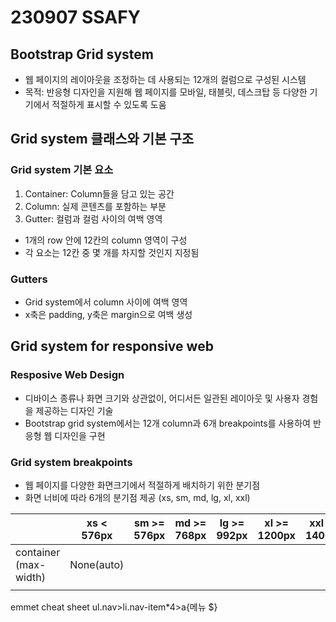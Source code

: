 # 230907 SSAFY
## Bootstrap Grid system
* 웹 페이지의 레이아웃을 조정하는 데 사용되는 12개의 컬럼으로 구성된 시스템
* 목적: 반응형 디자인을 지원해 웹 페이지를 모바일, 태블릿, 데스크탑 등 다양한 기기에서 적절하게 표시할 수 있도록 도움
## Grid system 클래스와 기본 구조
### Grid system 기본 요소
1. Container: Column들을 담고 있는 공간
2. Column: 실제 콘텐츠를 포함하는 부분
3. Gutter: 컬럼과 컬럼 사이의 여백 영역
* 1개의 row 안에 12칸의 column 영역이 구성
* 각 요소는 12칸 중 몇 개를 차지할 것인지 지정됨
### Gutters
* Grid system에서 column 사이에 여백 영역
* x축은 padding, y축은 margin으로 여백 생성
## Grid system for responsive web
### Resposive Web Design
* 디바이스 종류나 화면 크기와 상관없이, 어디서든 일관된 레이아웃 및 사용자 경험을 제공하는 디자인 기술
* Bootstrap grid system에서는 12개 column과 6개 breakpoints를 사용하여 반응형 웹 디자인을 구현
### Grid system breakpoints
* 웹 페이지를 다양한 화면크기에서 적절하게 배치하기 위한 분기점
* 화면 너비에 따라 6개의 분기점 제공 (xs, sm, md, lg, xl, xxl)

||xs < 576px|sm >= 576px|md >= 768px|lg >= 992px|xl >= 1200px|xxl >= 1400px|
|---|---|---|---|---|---|---|
|container (max-width)|None(auto)||||||
||||||||



emmet cheat sheet
ul.nav>li.nav-item*4>a{메뉴 $}